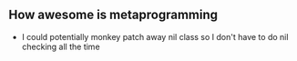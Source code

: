 ## How awesome is metaprogramming

- I could potentially monkey patch away nil class so I don't have to do nil checking all the time
